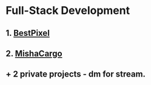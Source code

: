 # Full-Stack Development
## 1. [BestPixel](https://bestpixel.ru/)
## 2. [MishaCargo](https://mishacargo.ru/)
## + 2 private projects - dm for stream. 
